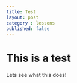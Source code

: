 ```yaml
---
title: Test
layout: post
category : lessons
published: false
---
```


# This is a test
Lets see what this does!